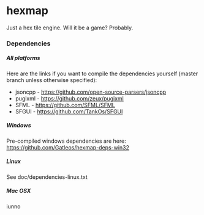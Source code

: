 # hexmap
Just a hex tile engine. Will it be a game? Probably.

### Dependencies
##### All platforms
Here are the links if you want to compile the dependencies yourself (master branch unless otherwise specified):
- jsoncpp - https://github.com/open-source-parsers/jsoncpp
- pugixml - https://github.com/zeux/pugixml
- SFML - https://github.com/SFML/SFML
- SFGUI - https://github.com/TankOs/SFGUI

##### Windows
Pre-compiled windows dependencies are here:
https://github.com/Gatleos/hexmap-deps-win32
##### Linux
See doc/dependencies-linux.txt
##### Mac OSX
iunno
